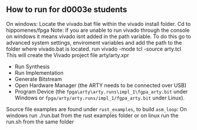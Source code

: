 ## How to run for d0003e students
On windows:
Locate the vivado.bat file within the vivado install folder.
Cd to hippomenes/fpga
Note: If you are unable to run vivado through the console on windows it means vivado isnt added in the path variable. To do this go to advanced system settings, enviroment variables and add the path to the folder where vivado.bat is located.
run vivado -mode tcl -source arty.tcl
This will create the Vivado project file arty/arty.xpr

- Run Synthesis
- Run Implementation
- Generate Bitstream
- Open Hardware Manager (the ARTY needs to be connected over USB)
- Program Device (the `fpga\arty\arty.runs\impl_1\fgpa_arty.bit` under Windows or `fpga/arty/arty.runs/impl_1/fgpa_arty.bit` under Linux).

Source file examples are found under `rust_examples`, to build `asm_loop`:
On windows run ./run.bat from the rust examples folder
or on linux run the run.sh from the same folder